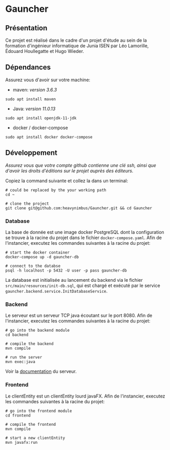 # Gauncher

## Présentation

Ce projet est réalisé dans le cadre d'un projet d'étude au sein de la formation d'ingénieur informatique de Junia ISEN
par Léo Lamorille, Édouard Houllegatte et Hugo Wieder.

## Dépendances

Assurez vous d'avoir sur votre machine:

* maven: *version 3.6.3*

`sudo apt install maven`

* Java: *version 11.0.13*

`sudo apt install openjdk-11-jdk`

* docker / docker-compose

`sudo apt install docker docker-compose`

## Développement

*Assurez vous que votre compte github contienne une clé ssh, ainsi que d'avoir les droits d'éditions sur le projet
auprès des éditeurs.*

Copiez la command suivante et collez la dans un terminal:

```shell
# could be replaced by the your working path
cd ~

# clone the project
git clone git@github.com:heavynimbus/Gauncher.git && cd Gauncher
```

### Database

La base de donnée est une image docker PostgreSQL dont la configuration se trouve à la racine du projet dans le
fichier `docker-compose.yaml`. Afin de l'instancier, executez les commandes suivantes à la racine du projet:

```shell
# start the docker container
docker-compose up -d gauncher-db

# connect to the databse
psql -h localhost -p 5432 -U user -p pass gauncher-db
```

La database est initialisée au lancement du backend via le fichier `src/main/resources/init-db.sql`, qui est chargé et 
exécuté par le service `gauncher.backend.service.InitDatabaseService`.

### Backend

Le serveur est un serveur TCP java écoutant sur le port 8080. Afin de l'instancier, executez les commandes suivantes à
la racine du projet:

```shell
# go into the backend module
cd backend

# compile the backend
mvn compile

# run the server
mvn exec:java
```

Voir la [documentation](doc/md/doc-login.md) du serveur.

### Frontend

Le clientEntity est un clientEntity lourd javaFX. Afin de l'instancier, executez les commandes suivantes à la racine du projet:

```shell
# go into the frontend module
cd frontend

# compile the frontend
mvn compile

# start a new clientEntity
mvn javafx:run
```
